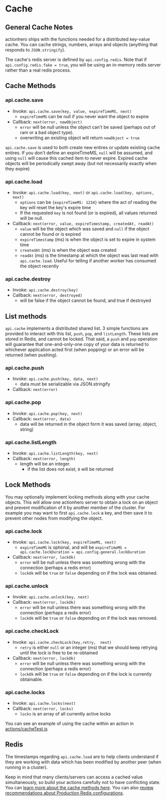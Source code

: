 # Cache

## General Cache Notes

actionhero ships with the functions needed for a distributed key-value cache.  You can cache strings, numbers, arrays and objects (anything that responds to `JSON.stringify`).  

The cache's redis server is defined by `api.config.redis`.  Note that if `api.config.redis.fake = true`, you will be using an in-memory redis server rather than a real redis process.

## Cache Methods

### api.cache.save

* Invoke: `api.cache.save(key, value, expireTimeMS, next)`
	* `expireTimeMS` can be null if you never want the object to expire
* Callback: `next(error, newObject)`
	* `error` will be null unless the object can't be saved (perhaps out of ram or a bad object type).
	* overwriting an existing object will return `newObject = true`

`api.cache.save` is used to both create new entires or update existing cache entires.  If you don't define an expireTimeMS, `null` will be assumed, and using `null` will cause this cached item to never expire.  Expired cache objects will be periodically swept away (but not necessarily exactly when they expire)

### api.cache.load

* Invoke: `api.cache.load(key, next)` or `api.cache.load(key, options, next)`
	* `options` can be `{expireTimeMS: 1234}` where the act of reading the key will reset the key's expire time
	* If the requested `key` is not found (or is expired), all values returned will be null.
* Callback: `next(error, value, expireTimestamp, createdAt, readAt)`
	* `value` will be the object which was saved and `null` if the object cannot be found or is expired
	* `expireTimestamp` (ms) is when the object is set to expire in system time
	* `createdAt` (ms) is when the object was created
	* `readAt` (ms) is the timestamp at which the object was last read with `api.cache.load`.  Useful for telling if another worker has consumed the object recently

### api.cache.destroy
* Invoke: `api.cache.destroy(key)`
* Callback: `next(error, destroyed)`
  * will be false if the object cannot be found, and true if destroyed

## List methods

`api.cache` implements a distributed shared list.  3 simple functions are provided to interact with this list, `push`, `pop`, and `listLength`.  These lists are stored in Redis, and cannot be locked.  That said, a `push` and `pop` operation will guarantee that one-and-only-one copy of your data is returned to whichever application acted first (when popping) or an error will be returned (when pushing).

### api.cache.push
* Invoke: `api.cache.push(key, data, next)`
  * data must be serializable via JSON.stringify
* Callback: `next(error)`

### api.cache.pop
* Invoke: `api.cache.pop(key, next)`
* Callback: `next(error, data)`
  * data will be returned in the object form it was saved (array, object, string)

### api.cache.listLength
* Invoke: `api.cache.listLength(key, next)`
* Callback: `next(error, length)`
  * length will be an integer.
	* if the list does not exist, `0` will be returned

## Lock Methods

You may optionally implement locking methods along with your cache objects.  This will allow one actionhero server to obtain a lock on an object and prevent modification of it by another member of the cluster.  For example you may want to first `api.cache.lock` a key, and then save it to prevent other nodes from modifying the object.

### api.cache.lock

* Invoke: `api.cache.lock(key, expireTimeMS, next)`
  * `expireTimeMS` is optional, and will be `expireTimeMS = api.cache.lockDuration = api.config.general.lockDuration`
* Callback: `next(error, lockOk)`
  * `error` will be null unless there was something wrong with the connection (perhaps a redis error)
  * `lockOk` will be `true` or `false` depending on if the lock was obtained.

### api.cache.unlock

* Invoke: `api.cache.unlock(key, next)`
* Callback: `next(error, lockOk)`
  * `error` will be null unless there was something wrong with the connection (perhaps a redis error)
  * `lockOk` will be `true` or `false` depending on if the lock was removed.

### api.cache.checkLock

* Invoke: `api.cache.checkLock(key,retry,  next)`
  * `retry` is either `null` or an integer (ms) that we should keep retrying until the lock is free to be re-obtained
* Callback: `next(error, lockOk)`
  * `error` will be null unless there was something wrong with the connection (perhaps a redis error)
  * `lockOk` will be `true` or `false` depending on if the lock is currently obtainable.

### api.cache.locks
* Invoke: `api.cache.locks(next)`
* Callback: `next(error, locks)`
	* `locks` is an array of all currently active locks


You can see an example of using the cache within an action in [actions/cacheTest.js](https://github.com/evantahler/actionhero/blob/master/actions/cacheTest.js)

## Redis

The timestamps regarding `api.cache.load` are to help clients understand if they are working with data which has been modified by another peer (when running in a cluster).

Keep in mind that many clients/servers can access a cached value simultaneously, so build your actions carefully not to have conflicting state.  You can [learn more about the cache methods here](/docs#general-cache-notes).  You can also [review recommendations about Production Redis configurations](/docs#redis-configurations).
